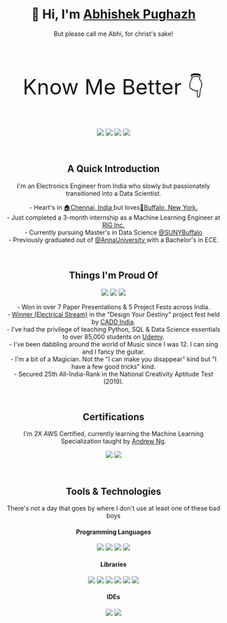 <h1 align="center">👋 Hi, I'm <a href="https://abhishekpughazh.super.site/">Abhishek Pughazh</a></h1>
<p align="center"> But please call me Abhi, for christ's sake! </p>
<br>

<p align="center" style="font-size:48px">Know Me Better 👇</p>   
<p align="center">
  <a href="https://abhishek.super.site/" target="_blank"><img src="https://img.shields.io/badge/google-4285F4?style=for-the-badge&logo=google&logoColor=white"></a>
  <a href="https://www.linkedin.com/in/abhishekpughazh/" target="_blank"><img src="https://img.shields.io/badge/-LinkedIn-blue?style=for-the-badge&logo=Linkedin&logoColor=white"></a>
  <a href="mailto:abhishekpughazh@gmail.com" target="_blank"><img src="https://img.shields.io/badge/-Gmail-d14836?style=for-the-badge&logo=Gmail&logoColor=white"></a>
  <a href="https://www.instagram.com/abhishek_pughazh/" target="_blank"><img src="https://img.shields.io/badge/Instagram-%23E4405F.svg?style=for-the-badge&logo=Instagram&logoColor=white"></a>
</p>

<br>

<h2 align="center"> A Quick Introduction </h2>

<p align="center"> I'm an Electronics Engineer from India who slowly but passionately transitioned into a Data Scientist. </p>
<p align="center"> 
- Heart's in <a href="https://goo.gl/maps/YGBbrHQ9D3cLBJsi8" target="_blank">🏠Chennai, India </a> but loves<a href="https://goo.gl/maps/KM2bkicpveFcQ2kv9">📍Buffalo, New York. </a> <br>
- Just completed a 3-month internship as a Machine Learning Engineer at <a href = "https://rigroup.co/" target="_blank"> RIG Inc.</a> <br>
- Currently pursuing Master's in Data Science <a href="https://www.buffalo.edu/" target="_blank"> @SUNYBuffalo </a> <br>
- Previously graduated out of <a href="https://www.annauniv.edu/" target="_blank"> @AnnaUniversity </a> with a Bachelor's in ECE.

</p>


<br>
<h2 align="center"> Things I'm Proud Of </h2>
<p align="center">
<a href="https://www.udemy.com/user/abhishek-p-68/" target="_blank"><img src="https://img.shields.io/badge/Udemy-A435F0?style=for-the-badge&logo=Udemy&logoColor=white"></a>
<a href="https://youtu.be/quaLRhZRHgg" target="_blank"><img src="https://img.shields.io/badge/YouTube-%23FF0000.svg?style=for-the-badge&logo=YouTube&logoColor=white"></a>  
<a href="https://open.spotify.com/artist/0W6yV529ajj6imwa7W7aZZ" target="_blank"><img src="https://img.shields.io/badge/Spotify-1ED760?style=for-the-badge&logo=spotify&logoColor=white"></a>
</p>
<p align="center"> 
- Won in over 7 Paper Presentations & 5 Project Fests across India. <br>
- <a href="https://www.instagram.com/p/BzxbKtyARBR/">Winner (Electrical Stream)</a> in the ”Design Your Destiny” project fest held by <a href="https://caddcentre.com/">CADD India</a>. <br>
- I've had the privilege of teaching Python, SQL & Data Science essentials to over 85,000 students on <a href="https://www.udemy.com/"> Udemy</a>. <br>
- I've been dabbling around the world of Music since I was 12. I can sing and I fancy the guitar. <br>
- I'm a bit of a Magician. Not the "I can make you disappear" kind but "I have a few good tricks" kind. <br>
- Secured 25th All-India-Rank in the National Creativity Aptitude Test (2019).
</p>
  
<br>
<h2 align="center"> Certifications </h2>
<p align="center"> I'm 2X AWS Certified, currently learning the Machine Learning Specialization taught by <a href = "https://en.wikipedia.org/wiki/Andrew_Ng"> Andrew Ng</a>. </p>
<p align="center">
<a href="https://www.credly.com/users/abhishek-pughazh" target="_blank"><img src="https://img.shields.io/badge/AWS-%23FF9900.svg?style=for-the-badge&logo=amazon-aws&logoColor=white"></a>
<a href="https://coursera.org/share/def5253ba110cf5f357713f2ea384ecf" target="_blank"><img src="https://img.shields.io/badge/Coursera-%230056D2.svg?style=for-the-badge&logo=Coursera&logoColor=white"></a>  
</p>

<br>
<h2 align="center"> Tools & Technologies </h2>
<p align="center"> There's not a day that goes by where I don't use at least one of these bad boys </p>

<h4 align = "center"> Programming Languages </h3>
<p align="center">
<img src="https://img.shields.io/badge/python-3670A0?style=flat-square&logo=python&logoColor=ffdd54">
<img src="https://img.shields.io/badge/r-%23276DC3.svg?style=flat-square&logo=r&logoColor=white">
<img src="https://img.shields.io/badge/c-%2300599C.svg?style=flat-square&logo=c&logoColor=white">
<img src="https://img.shields.io/badge/c++-%2300599C.svg?style=flat-square&logo=c%2B%2B&logoColor=white">

<h4 align = "center"> Libraries </h3>
<p align="center">
<img src="https://img.shields.io/badge/Keras-%23D00000.svg?style=flat-square&logo=Keras&logoColor=white">
<img src="https://img.shields.io/badge/TensorFlow-%23FF6F00.svg?style=flat-square&logo=TensorFlow&logoColor=white">
<img src="https://img.shields.io/badge/PyTorch-%23EE4C2C.svg?style=flat-square&logo=PyTorch&logoColor=white">
<img src="https://img.shields.io/badge/scikit--learn-%23F7931E.svg?style=flat-square&logo=scikit-learn&logoColor=white">
<img src="https://img.shields.io/badge/numpy-%23013243.svg?style=flat-square&logo=numpy&logoColor=white">
<img src="https://img.shields.io/badge/pandas-%23150458.svg?style=flat-square&logo=pandas&logoColor=white">
</p>

<h4 align = "center"> IDEs </h3>
<p align="center">
<img src="https://img.shields.io/badge/jupyter-%23FA0F00.svg?style=flat-square&logo=jupyter&logoColor=white">
<img src="https://img.shields.io/badge/Visual%20Studio%20Code-0078d7.svg?style=flat-square&logo=visual-studio-code&logoColor=white">
</p>
